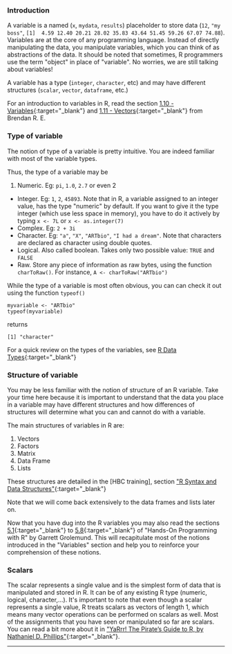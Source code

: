 ### Introduction

A variable is a named (`x`, `mydata`, `results`) placeholder to store data (`12`, `"my boss"`,
`[1]  4.59 12.40 20.21 28.02 35.83 43.64 51.45 59.26 67.07 74.88`).
Variables are at the core of any programming language. Instead of directly manipulating
the data, you manipulate variables, which you can think of as abstractions of the data.
It should be noted that sometimes, R programmers use the term "object" in place of "variable".
No worries, we are still talking about variables!

A variable has a type (`integer`, `character`, etc) and may have different structures
(`scalar`, `vector`, `dataframe`, etc.)

For an introduction to variables in R, read the section
[1.10 - Variables](https://bookdown.org/ansellbr/WEHI_tidyR_course_book/welcome-to-r.html#variables){:target="_blank"}
and [1.11 - Vectors](https://bookdown.org/ansellbr/WEHI_tidyR_course_book/welcome-to-r.html#vectors){:target="_blank"}
from Brendan R. E.


### Type of variable

The notion of type of a variable is pretty intuitive.  You are indeed familiar with most of the variable types.

Thus, the type of a variable may be



1. Numeric. Eg: `pi`, `1.0`, `2.7` or even 2
* Integer. Eg: `1`, `2`, `45893`. Note that in R, a variable assigned to an integer value,
has the type "numeric" by default.
If you want to give it the type integer (which use less space in memory), you have to do
it actively by typing `x <- 7L` or `x <- as.integer(7)`
* Complex. Eg: `2 + 3i`
* Character. Eg: `"a"`, `"X"`, `"ARTbio"`, `"I had a dream"`. Note that characters are declared
as character using double quotes.
* Logical. Also called boolean. Takes only two possible value: `TRUE` and `FALSE`
* Raw. Store any piece of information as raw bytes, using the function `charToRaw()`.
For instance, `A <- charToRaw("ARTbio")`

While the type of a variable is most often obvious, you can can check it out using the function `typeof()`
```
myvariable <- "ARTbio"
typeof(myvariable)
```
returns
```
[1] "character"
```

For a quick review on the types of the variables, see
[R Data Types](https://www.programiz.com/r/data-types){:target="_blank"} 

### Structure of variable

You may be less familiar with the notion of structure of an R variable.
Take your time here because it is important to understand that the data you place in
a variable may have different structures and how differences of structures will determine
what you can and cannot do with a variable.

The main structures of variables in R are:

1. Vectors
2. Factors
3. Matrix
4. Data Frame
5. Lists

These structures are detailed in the
[HBC training], section
["R Syntax and Data Structures"](https://hbctraining.github.io/Intro-to-R-flipped/lessons/02_introR-syntax-and-data-structures.html){:target="_blank"}

Note that we will come back extensively to the data frames and lists later on.

Now that you have dug into the R variables you may also read the sections
[5.1](https://rstudio-education.github.io/hopr/r-objects.html){:target="_blank"} to
[5.8](https://rstudio-education.github.io/hopr/r-objects.html#data-frames){:target="_blank"}
of "Hands-On Programming with R" by Garrett Grolemund. This will recapitulate most of the
notions introduced in the "Variables" section and help you to reinforce your
comprehension of these notions.


### Scalars

The scalar represents a single value and is the simplest form of data that is
manipulated and stored in R. It can be of any existing R type
(numeric, logical, character,...). It's important to note that even though a scalar
represents a single value, R treats scalars as vectors of length 1, which means many
vector operations can be performed on scalars as well. Most of the assignments
that you have seen or manipulated so far are scalars. You can read a bit more about it
in ["YaRrr! The Pirate’s Guide to R, by Nathaniel D. Phillips"](https://bookdown.org/ndphillips/YaRrr/scalars.html){:target="_blank"}.

---
